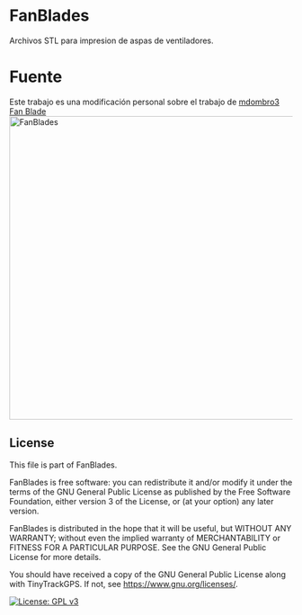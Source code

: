 # FanBlades
Archivos STL para impresion de aspas de ventiladores.

# Fuente
Este trabajo es una modificación personal sobre el trabajo de [mdombro3](https://www.thingiverse.com/mdombro3) [Fan Blade](https://www.thingiverse.com/thing:322873)
<img alt="FanBlades" src="picture1.png" width="540" align=center>

## License

This file is part of FanBlades.

FanBlades is free software: you can redistribute it and/or modify it under the terms of the GNU General Public License as published by the Free Software Foundation, either version 3 of the License, or (at your option) any later version.

FanBlades is distributed in the hope that it will be useful, but WITHOUT ANY WARRANTY; without even the implied warranty of MERCHANTABILITY or FITNESS FOR A PARTICULAR PURPOSE.  See the GNU General Public License for more details.

You should have received a copy of the GNU General Public License along with TinyTrackGPS.  If not, see <https://www.gnu.org/licenses/>.

[![License: GPL v3](https://img.shields.io/badge/License-GPLv3-blue.svg)](LICENSE)
